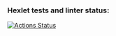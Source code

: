 ### Hexlet tests and linter status:
[![Actions Status](https://github.com/Ecool88/frontend-project-lvl2/workflows/hexlet-check/badge.svg)](https://github.com/Ecool88/frontend-project-lvl2/actions)